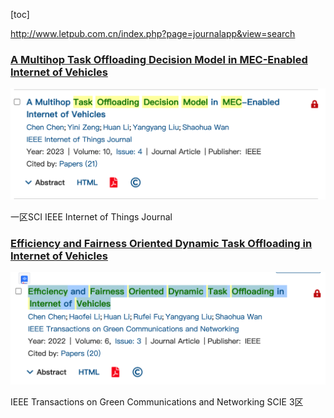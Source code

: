 [toc]



http://www.letpub.com.cn/index.php?page=journalapp&view=search

### [A Multihop Task Offloading Decision Model in MEC-Enabled Internet of Vehicles](https://ieeexplore.ieee.org/document/9684560/)

![image-20230425193726020](../img/image-20230425193726020.png)

一区SCI  IEEE Internet of Things Journal

### [Efficiency and Fairness Oriented Dynamic Task Offloading in Internet of Vehicles](https://ieeexplore.ieee.org/document/9758048/)

![image-20230425201959502](../img/image-20230425201959502.png)

IEEE Transactions on Green Communications and Networking  SCIE  3区